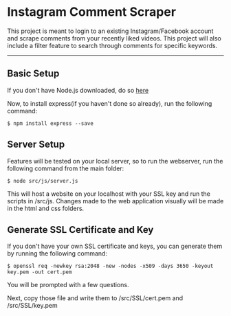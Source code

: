 Instagram Comment Scraper<a name="TOP"></a>
===================
This project is meant to login to an existing Instagram/Facebook account and scrape comments from your recently liked videos. This project will also include a filter feature to search through comments for specific keywords.
- - - - - - - - -
## Basic Setup 

If you don't have Node.js downloaded, do so [here](https://nodejs.org/en/download)

Now, to install express(if you haven't done so already), run the following command:

    $ npm install express --save
  


## Server Setup 

Features will be tested on your local server, so to run the webserver, run the following command from the main folder:

    $ node src/js/server.js

This will host a website on your localhost with your SSL key and run the scripts in /src/js. Changes made to the web application visually will be made in the html and css folders.



## Generate SSL Certificate and Key 

If you don't have your own SSL certificate and keys, you can generate them by running the following command: 

    $ openssl req -newkey rsa:2048 -new -nodes -x509 -days 3650 -keyout key.pem -out cert.pem

You will be prompted with a few questions. 

Next, copy those file and write them to /src/SSL/cert.pem and /src/SSL/key.pem




  

